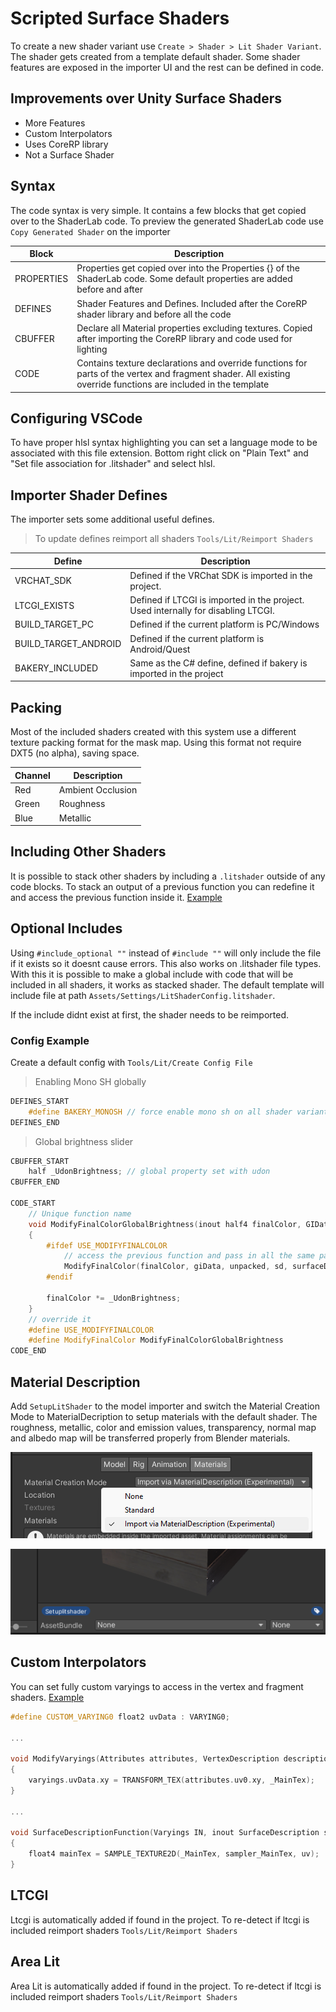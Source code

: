 # Scripted Surface Shaders

To create a new shader variant use `Create > Shader > Lit Shader Variant`. The shader gets created from a template default shader. Some shader features are exposed in the importer UI and the rest can be defined in code.

## Improvements over Unity Surface Shaders

- More Features
- Custom Interpolators
- Uses CoreRP library
- Not a Surface Shader

## Syntax

The code syntax is very simple. It contains a few blocks that get copied over to the ShaderLab code.
To preview the generated ShaderLab code use `Copy Generated Shader` on the importer

| Block | Description |
| - | - |
|PROPERTIES| Properties get copied over into the Properties {} of the ShaderLab code. Some default properties are added before and after|
|DEFINES|Shader Features and Defines. Included after the CoreRP shader library and before all the code|
|CBUFFER| Declare all Material properties excluding textures. Copied after importing the CoreRP library and code used for lighting |
|CODE| Contains texture declarations and override functions for parts of the vertex and fragment shader. All existing override functions are included in the template|

## Configuring VSCode

To have proper hlsl syntax highlighting you can set a language mode to be associated with this file extension. Bottom right click on "Plain Text" and "Set file association for .litshader" and select hlsl.

## Importer Shader Defines

The importer sets some additional useful defines.

> To update defines reimport all shaders `Tools/Lit/Reimport Shaders`

| Define | Description |
| - | - |
|VRCHAT_SDK|Defined if the VRChat SDK is imported in the project.|
|LTCGI_EXISTS|Defined if LTCGI is imported in the project. Used internally for disabling LTCGI.|
BUILD_TARGET_PC | Defined if the current platform is PC/Windows
BUILD_TARGET_ANDROID | Defined if the current platform is Android/Quest
BAKERY_INCLUDED | Same as the C# define, defined if bakery is imported in the project

## Packing

 Most of the included shaders created with this system use a different texture packing format for the mask map. Using this format not require DXT5 (no alpha), saving space.

| Channel | Description |
| - | - |
Red|Ambient Occlusion
Green|Roughness
Blue|Metallic

## Including Other Shaders

It is possible to stack other shaders by including a `.litshader` outside of any code blocks. To stack an output of a previous function you can redefine it and access the previous function inside it. [Example](/Shaders/Samples/Stacked.litshader)

## Optional Includes

Using `#include_optional ""` instead of `#include ""` will only include the file if it exists so it doesnt cause errors. This also works on .litshader file types. With this it is possible to make a global include with code that will be included in all shaders, it works as stacked shader. The default template will include file at path `Assets/Settings/LitShaderConfig.litshader`.

If the include didnt exist at first, the shader needs to be reimported.

### Config Example

Create a default config with `Tools/Lit/Create Config File`

> Enabling Mono SH globally

```cpp
DEFINES_START
    #define BAKERY_MONOSH // force enable mono sh on all shader variants
DEFINES_END
```

> Global brightness slider

```cpp
CBUFFER_START
    half _UdonBrightness; // global property set with udon
CBUFFER_END

CODE_START
    // Unique function name
    void ModifyFinalColorGlobalBrightness(inout half4 finalColor, GIData giData, Varyings unpacked, ShaderData sd, SurfaceDescription surfaceDescription)
    {
        #ifdef USE_MODIFYFINALCOLOR
            // access the previous function and pass in all the same parameters if it exists
            ModifyFinalColor(finalColor, giData, unpacked, sd, surfaceDescription);
        #endif

        finalColor *= _UdonBrightness;
    }
    // override it
    #define USE_MODIFYFINALCOLOR
    #define ModifyFinalColor ModifyFinalColorGlobalBrightness
CODE_END
```

## Material Description

Add `SetupLitShader` to the model importer and switch the Material Creation Mode to MaterialDecription to setup materials with the default shader. The roughness, metallic, color and emission values, transparency, normal map and albedo map will be transferred properly from Blender materials.

![Image](/Documentation~/Images/MaterialDescription.png)

![Image](/Documentation~/Images/label.png)

## Custom Interpolators

You can set fully custom varyings to access in the vertex and fragment shaders.
[Example](/Shaders/Samples/ShaderData.litshader#10)

```cpp
#define CUSTOM_VARYING0 float2 uvData : VARYING0;

...

void ModifyVaryings(Attributes attributes, VertexDescription description, inout Varyings varyings)
{
    varyings.uvData.xy = TRANSFORM_TEX(attributes.uv0.xy, _MainTex);
}

...

void SurfaceDescriptionFunction(Varyings IN, inout SurfaceDescription surface)
{
    float4 mainTex = SAMPLE_TEXTURE2D(_MainTex, sampler_MainTex, uv);
}
```

## LTCGI

Ltcgi is automatically added if found in the project. To re-detect if ltcgi is included reimport shaders `Tools/Lit/Reimport Shaders`

## Area Lit

Area Lit is automatically added if found in the project. To re-detect if ltcgi is included reimport shaders `Tools/Lit/Reimport Shaders`